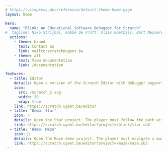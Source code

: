 ```yaml
---
# https://vitepress.dev/reference/default-theme-home-page
layout: home

hero:
  name: "Blink: An Educational Software Debugger for Scratch"
#  tagline: Niko Strijbol, Robbe De Proft, Klaas Goethals, Bart Mesuere, Peter Dawyndt, Christophe Scholliers
  actions:
    - theme: brand
      text: Contact us
      link: mailto:scratch@ugent.be
    - theme: alt
      text: View documentation
      link: /documentation

features:
  - title: Editor
    details: Open a version of the Scratch Editor with debugger support.
    icon:
      src: /Scratch_S.svg
      width: 28
      wrap: true
    link: https://scratch.ugent.be/editor
  - title: "Demo: Star"
    icon: ⭐
    details: Open the Star project. The player must follow the path without touching the water. Find the bug.
    link: https://scratch.ugent.be/editor?project=/blink/star.sb3
  - title: "Demo: Maze"
    icon: 🧭
    details: Open the Maze demo project. The player must navigate a maze. Find the bug.
    link: https://scratch.ugent.be/editor?project=/maze/maze.sb3
---
```

